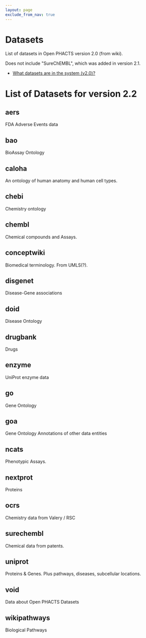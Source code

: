 ```yaml
---
layout: page
exclude_from_nav: true
---
```


# Datasets


List of datasets in Open PHACTS version 2.0 (from wiki).

Does not include "SureChEMBL", which was added in version 2.1.

- [What datasets are in the system (v2.0)?](
http://support.openphacts.org/support/solutions/articles/131704-what-data-is-in-the-system-exactly-what-are-the-versions-of-data-sources-)

# List of Datasets for version 2.2

## aers

FDA Adverse Events data


## bao

BioAssay Ontology


## caloha

An ontology of human anatomy and human cell types.


## chebi

Chemistry ontology


## chembl

Chemical compounds and Assays.


## conceptwiki

Biomedical terminology.  From UMLS(?).


## disgenet

Disease-Gene associations


## doid

Disease Ontology


## drugbank

Drugs


## enzyme

UniProt enzyme data


## go

Gene Ontology


## goa

Gene Ontology Annotations of other data entities


## ncats

Phenotypic Assays.


## nextprot

Proteins


## ocrs

Chemistry data from Valery / RSC


## surechembl

Chemical data from patents.


## uniprot

Proteins & Genes.  Plus pathways, diseases, subcellular locations.


## void

Data about Open PHACTS Datasets


## wikipathways

Biological Pathways
